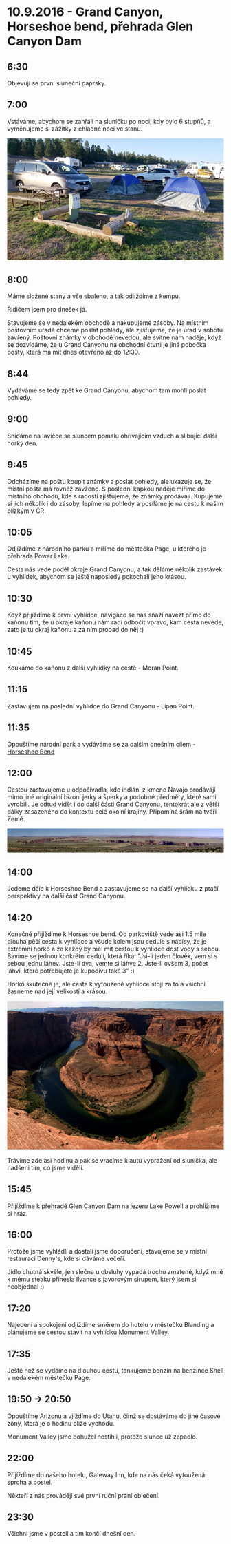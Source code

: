 # 10.9.2016 - Grand Canyon, Horseshoe bend, přehrada Glen Canyon Dam

## 6:30

Objevují se první sluneční paprsky.

## 7:00

Vstáváme, abychom se zahřáli na sluníčku po noci, kdy bylo 6 stupňů, a vyměnujeme si zážitky z chladné noci ve stanu.

![Probouzení po provním stanování u Grand Canyonu](images/20160910/20160910_065728.jpg)

## 8:00

Máme složené stany a vše sbaleno, a tak odjíždíme z kempu.

Řidičem jsem pro dnešek já.

Stavujeme se v nedalekém obchodě a nakupujeme zásoby. Na místním poštovním úřadě chceme poslat pohledy, ale zjišťujeme, že je úřad v sobotu zavřený. Poštovní známky v obchodě nevedou, ale svitne nám naděje, když se dozvídáme, že u Grand Canyonu na obchodní čtvrti je jiná pobočka pošty, která má mít dnes otevřeno až do 12:30.

## 8:44

Vydáváme se tedy zpět ke Grand Canyonu, abychom tam mohli poslat pohledy.

## 9:00

Snídáme na lavičce se sluncem pomalu ohřívajícím vzduch a slibující další horký den.

## 9:45

Odcházíme na poštu koupit známky a poslat pohledy, ale ukazuje se, že místní pošta má rovněž zavženo. S poslední kapkou naděje míříme do místního obchodu, kde s radostí zjišťujeme, že známky prodávají. Kupujeme si jich několik i do zásoby, lepíme na pohledy a posíláme je na cestu k našim blízkým v ČR.

## 10:05

Odjíždíme z národního parku a míříme do městečka Page, u kterého je přehrada Power Lake.

Cesta nás vede podél okraje Grand Canyonu, a tak děláme několik zastávek u vyhlídek, abychom se ještě naposledy pokochali jeho krásou.

## 10:30

Když přijíždíme k první vyhlídce, navigace se nás snaží navézt přímo do kaňonu tím, že u okraje kaňonu nám radí odbočit vpravo, kam cesta nevede, zato je tu okraj kaňonu a za ním propad do něj :)

## 10:45

Koukáme do kaňonu z další vyhlídky na cestě - Moran Point.

## 11:15

Zastavujem na poslední vyhlídce do Grand Canyonu - Lipan Point.

## 11:35

Opouštíme národní park a vydáváme se za dalším dnešním cílem - [Horseshoe Bend](http://horseshoebend.com)

## 12:00

Cestou zastavujeme u odpočívadla, kde indiáni z kmene Navajo prodávájí mimo jiné originální bizoní jerky a šperky a podobné předměty, které sami vyrobili. Je odtud vidět i do další části Grand Canyonu, tentokrát ale z větší dálky zasazeného do kontextu celé okolní krajiny. Připomíná šrám na tváři Země.

![Grand Canyon v krajině](images/20160910/DSC_9845-DSC_9858.jpg)

## 14:00

Jedeme dále k Horseshoe Bend a zastavujeme se na další vyhlídku z ptačí perspektivy na další část Grand Canyonu.

## 14:20

Konečně přijíždíme k Horseshoe bend. Od parkoviště vede asi 1.5 míle dlouhá pěší cesta k vyhlídce a všude kolem jsou cedule s nápisy, že je extrémní horko a že každý by měl mít cestou k vyhlídce dost vody s sebou. Bavíme se jednou konkrétní cedulí, která říká: "Jsi-li jeden člověk, vem si s sebou jednu láhev. Jste-li dva, vemte si láhve 2. Jste-li ovšem 3, počet lahví, které potřebujete je kupodivu také 3" :)

Horko skutečně je, ale cesta k vytoužené vyhlídce stojí za to a všichni žasneme nad její velikostí a krásou.

![Horseshoe Bend](images/20160910/DSC_9901-DSC_9915.jpg)

Trávíme zde asi hodinu a pak se vracíme k autu vypražení od sluníčka, ale nadšeni tím, co jsme viděli.

## 15:45

Přijíždíme k přehradě Glen Canyon Dam na jezeru Lake Powell a prohlížíme si hráz.

## 16:00

Protože jsme vyhládlí a dostali jsme doporučení, stavujeme se v místní restauraci Denny's, kde si dáváme večeři.

Jídlo chutná skvěle, jen slečna u obsluhy vypadá trochu zmateně, když mně k mému steaku přinesla lívance s javorovým sirupem, který jsem si neobjednal :)

## 17:20

Najedení a spokojení odjíždíme směrem do hotelu v městečku Blanding a plánujeme se cestou stavit na vyhlídku Monument Valley.

## 17:35

Ještě než se vydáme na dlouhou cestu, tankujeme benzín na benzince Shell v nedalekém městečku Page.

## 19:50 -> 20:50

Opouštíme Arizonu a vjíždíme do Utahu, čímž se dostáváme do jiné časové zóny, která je o hodinu blíže východu.

Monument Valley jsme bohužel nestihli, protože slunce už zapadlo.

## 22:00

Přijíždíme do našeho hotelu, Gateway Inn, kde na nás čeká vytoužená sprcha a postel.

Někteří z nás provádějí své první ruční praní oblečení.

## 23:30

Všichni jsme v posteli a tím končí dnešní den.